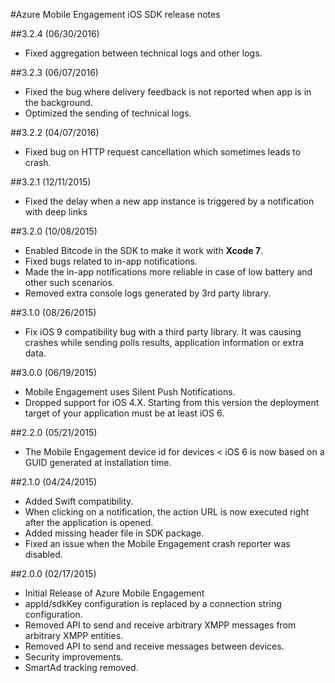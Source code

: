 <properties
	pageTitle="Azure Mobile Engagement iOS SDK Release Notes | Microsoft Azure"
	description="Latest updates and procedures for iOS SDK for Azure Mobile Engagement"
	services="mobile-engagement"
	documentationCenter="mobile"
	authors="piyushjo"
	manager="erikre"
	editor="" />

<tags
	ms.service="mobile-engagement"
	ms.workload="mobile"
	ms.tgt_pltfrm="mobile-ios"
	ms.devlang="objective-c"
	ms.topic="article"
	ms.date="06/30/2016"
	ms.author="piyushjo" />

#Azure Mobile Engagement iOS SDK release notes

##3.2.4 (06/30/2016)

-   Fixed aggregation between technical logs and other logs.

##3.2.3 (06/07/2016)

-   Fixed the bug where delivery feedback is not reported when app is in the background.
-   Optimized the sending of technical logs.

##3.2.2 (04/07/2016)

-   Fixed bug on HTTP request cancellation which sometimes leads to crash.

##3.2.1 (12/11/2015)

-   Fixed the delay when a new app instance is triggered by a notification with deep links

##3.2.0 (10/08/2015)

-   Enabled Bitcode in the SDK to make it work with **Xcode 7**.
-   Fixed bugs related to in-app notifications.
-   Made the in-app notifications more reliable in case of low battery and other such scenarios.
-   Removed extra console logs generated by 3rd party library.

##3.1.0 (08/26/2015)

-   Fix iOS 9 compatibility bug with a third party library. It was causing crashes while sending polls results, application information or extra data.

##3.0.0 (06/19/2015)

-   Mobile Engagement uses Silent Push Notifications.
-   Dropped support for iOS 4.X. Starting from this version the deployment target of your application must be at least iOS 6.

##2.2.0 (05/21/2015)

-   The Mobile Engagement device id for devices < iOS 6 is now based on a GUID generated at installation time.

##2.1.0 (04/24/2015)

-   Added Swift compatibility.
-   When clicking on a notification, the action URL is now executed right after the application is opened.
-   Added missing header file in SDK package.
-   Fixed an issue when the Mobile Engagement crash reporter was disabled.

##2.0.0 (02/17/2015)

-   Initial Release of Azure Mobile Engagement
-   appId/sdkKey configuration is replaced by a connection string configuration.
-   Removed API to send and receive arbitrary XMPP messages from arbitrary XMPP entities.
-   Removed API to send and receive messages between devices.
-   Security improvements.
-   SmartAd tracking removed.
